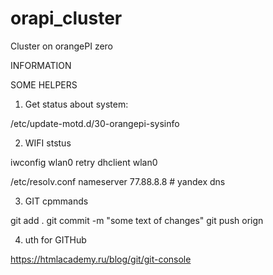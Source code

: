 # orapi_cluster
Cluster on orangePI zero

INFORMATION









SOME HELPERS

1. Get status about system:

/etc/update-motd.d/30-orangepi-sysinfo

2. WIFI ststus

iwconfig wlan0 retry
dhclient wlan0

/etc/resolv.conf
nameserver 77.88.8.8 # yandex dns

3. GIT cpmmands

git add .
git commit -m "some text of changes"
git push orign

4. uth for GITHub

https://htmlacademy.ru/blog/git/git-console



